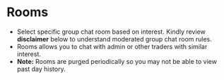 # **Rooms**
  
- Select specific group chat room based on interest. Kindly review **disclaimer** below to understand moderated group chat room rules.
- Rooms allows you to chat with admin or other traders with similar interest.
- **Note:** Rooms are purged periodically so you may not be able to view past day history.

